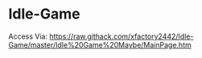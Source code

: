 # Idle-Game
Access Via: https://raw.githack.com/xfactory2442/Idle-Game/master/Idle%20Game%20Maybe/MainPage.htm

